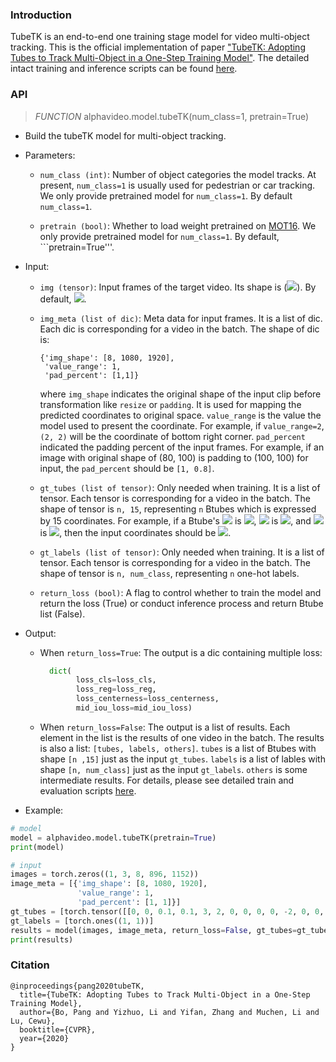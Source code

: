 ### Introduction
TubeTK is an end-to-end one training stage model for video multi-object tracking.
This is the official implementation of paper 
["TubeTK: Adopting Tubes to Track Multi-Object in a One-Step Training Model"](https://bopang1996.github.io/posts/2020/04/tubeTKpaper/).
The detailed intact training and inference scripts can be found [here](https://github.com/BoPang1996/TubeTK).
### API
>*FUNCTION* alphavideo.model.tubeTK(num_class=1, pretrain=True)

* Build the tubeTK model for multi-object tracking.
* Parameters:
  * ```num_class (int)```: Number of object categories the model tracks. 
  At present, ```num_class=1``` is usually used for pedestrian or car tracking.
  We only provide pretrained model for ```num_class=1```. By default ```num_class=1```.
  
  * ```pretrain (bool)```: Whether to load weight pretrained on [MOT16](https://motchallenge.net/data/MOT16/). 
  We only provide pretrained model for ```num_class=1```.
  By default, ```pretrain=True'''.
  
* Input:
  * ```img (tensor)```: Input frames of the target video.
  Its shape is (<img src="http://chart.googleapis.com/chart?cht=tx&chl=N, C_{in}, T, H, W" style="border:none;">). By default, <img src="http://chart.googleapis.com/chart?cht=tx&chl=T=8, H=896, W=1152" style="border:none;">.
  
  * ```img_meta (list of dic)```: Meta data for input frames.
    It is a list of dic. Each dic is corresponding for a video in the batch.
    The shape of dic is:
      ```
      {'img_shape': [8, 1080, 1920],
       'value_range': 1,
       'pad_percent': [1,1]}
      ```
      where ```img_shape``` indicates the original shape of the input clip before transformation like ```resize``` or ```padding```. 
      It is used for mapping the predicted coordinates to original space. 
      ```value_range``` is the value the model used to present the coordinate. 
      For example, if ```value_range=2```, ```(2, 2)``` will be the coordinate of bottom right corner.
      ```pad_percent``` indicated the padding percent of the input frames. 
      For example, if an image with original shape of (80, 100) is padding to (100, 100) for input, the ```pad_percent``` should be ```[1, 0.8]```.
    
  * ```gt_tubes (list of tensor)```: Only needed when training. 
  It is a list of tensor. Each tensor is corresponding for a video in the batch.
  The shape of tensor is ```n, 15```, representing ```n``` Btubes which is expressed by 15 coordinates.
  For example, if a Btube's <img src="http://chart.googleapis.com/chart?cht=tx&chl=B_s" style="border:none;"> is <img src="http://chart.googleapis.com/chart?cht=tx&chl=(t_s, x^0_s, y^0_s, x^1_s, y^1_s)" style="border:none;">, <img src="http://chart.googleapis.com/chart?cht=tx&chl=B_m" style="border:none;"> is <img src="http://chart.googleapis.com/chart?cht=tx&chl=(t_m, x^0_m, y^0_m, x^1_m, y^1_m)" style="border:none;">, and
  <img src="http://chart.googleapis.com/chart?cht=tx&chl=B_e" style="border:none;"> is <img src="http://chart.googleapis.com/chart?cht=tx&chl=(t_e, x^0_e, y^0_e, x^1_e, y^1_e)" style="border:none;">, then the input coordinates should be 
  <img src="http://chart.googleapis.com/chart?cht=tx&chl=(x^0_m, y^0_m, x^1_m, y^1_m, t_m, t_e - t_m, x^0_e - x^0_m, y^0_e - y^0_m, x^1_e - x^1_m, y^1_e - y^1_m, t_s - t_m, x^0_s - x^0_m, y^0_s - y^0_m, x^1_s - x^1_m, y^1_s - y^1_m)" style="border:none;">.
  
  * ```gt_labels (list of tensor)```: Only needed when training.
  It is a list of tensor. Each tensor is corresponding for a video in the batch.
  The shape of tensor is ```n, num_class```, representing ```n``` one-hot labels.
  
  * ```return_loss (bool)```: A flag to control whether to train the model and return the loss (True) or conduct inference process and return Btube list (False).
  
* Output:
  * When ```return_loss=True```: The output is a dic containing multiple loss:
    ```python
      dict(
            loss_cls=loss_cls,
            loss_reg=loss_reg,
            loss_centerness=loss_centerness,
            mid_iou_loss=mid_iou_loss)
    ```
  * When ```return_loss=False```: The output is a list of results.
  Each element in the list is the results of one video in the batch.
  The results is also a list: ```[tubes, labels, others]```. 
  ```tubes``` is a list of Btubes with shape ```[n ,15]``` just as the input ```gt_tubes```.
  ```labels``` is a list of lables with shape ```[n, num_class]``` just as the input ```gt_labels```.
  ```others``` is some intermediate results. For details, please see detailed train and evaluation scripts [here](https://github.com/BoPang1996/TubeTK).
  

* Example:
```python
# model
model = alphavideo.model.tubeTK(pretrain=True)
print(model)

# input
images = torch.zeros((1, 3, 8, 896, 1152))
image_meta = [{'img_shape': [8, 1080, 1920],
               'value_range': 1,
               'pad_percent': [1, 1]}]
gt_tubes = [torch.tensor([[0, 0, 0.1, 0.1, 3, 2, 0, 0, 0, 0, -2, 0, 0, 0, 0]])]
gt_labels = [torch.ones((1, 1))]
results = model(images, image_meta, return_loss=False, gt_tubes=gt_tubes, gt_labels=gt_labels)
print(results)
```

### Citation
```
@inproceedings{pang2020tubeTK,
  title={TubeTK: Adopting Tubes to Track Multi-Object in a One-Step Training Model},
  author={Bo, Pang and Yizhuo, Li and Yifan, Zhang and Muchen, Li and Lu, Cewu},
  booktitle={CVPR},
  year={2020}
}
```